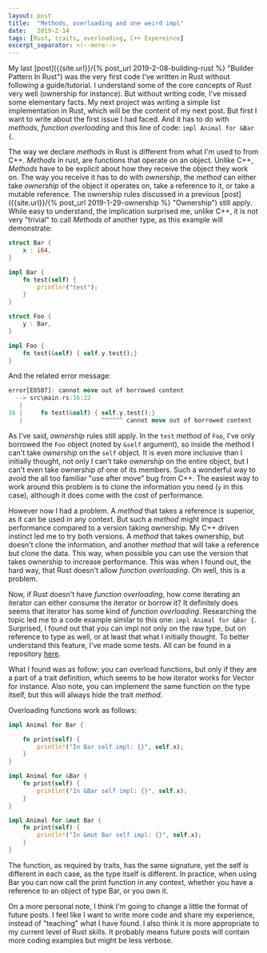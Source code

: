 ```yaml
---
layout: post
title:  "Methods, overloading and one weird impl"
date:   2019-2-14
tags: [Rust, traits, overloading, C++ Expereince]
excerpt_separator: <!--more-->
---
```


My last [post]({{site.url}}/{% post_url 2019-2-08-building-rust %} "Builder Pattern In Rust") was the very first code I've written in Rust without following a guide/tutorial. I understand some of the core concepts of Rust very well (ownership for instance). But without writing code, I've missed some elementary facts. My next project was writing a simple list implementation in Rust, which will be the content of my next post. But first I want to write about the first issue I had faced. And it has to do with *methods*, *function overloading* and this line of code: `impl Animal for &Bar {`.  <!--more-->

The way we declare *methods* in Rust is different from what I'm used to from C++. *Methods* in rust, are functions that operate on an object. Unlike C++, *Methods* have to be explicit about how they receive the object they work on. The way you receive it has to do with *ownership*, the *method* can either take *ownership* of the object it operates on, take a reference to it, or take a mutable reference. The ownership rules discussed in a previous [post]({{site.url}}/{% post_url 2019-1-29-ownership %} "Ownership") still apply. While easy to understand, the implication surprised me, unlike C++, it is not very "trivial" to call *Methods* of another type, as this example will demonstrate:

```rust
struct Bar {
    x : i64,
}

impl Bar {
    fn test(self) {
        println!("test");
    }
}

struct Foo {
    y : Bar,
}

impl Foo {
    fn test(&self) { self.y.test();}
}
```

And the related error message:

```rust
error[E0507]: cannot move out of borrowed content
  --> src\main.rs:16:22
   |
16 |     fn test(&self) { self.y.test();}
   |                      ^^^^^^ cannot move out of borrowed content
```

As I've said, *ownership* rules still apply. In the `test` *method* of `Foo`, I've only borrowed the `Foo` object (noted by `&self` argument), so inside the method I can't take *ownership* on the `self` object. It is even more inclusive than I initially thought, not only I can't take *ownership* on the entire object, but I can't even take ownership of one of its members. Such a wonderful way to avoid the all too familiar "use after move" bug from C++. The easiest way to work around this problem is to clone the information you need (`y` in this case), although it does come with the cost of performance.

However now I had a problem. A *method* that takes a reference is superior, as it can be used in any context. But such a *method* might impact performance compared to a version taking ownership. My C++ driven instinct led me to try both versions. A *method* that takes ownership, but doesn't clone the information, and another *method* that will take a reference but clone the data. This way, when possible you can use the version that takes ownership to increase performance. This was when I found out, the hard way, that Rust doesn't allow *function overloading*. Oh well, this is a problem.
 
Now, if Rust doesn't have *function overloading*, how come iterating an iterator can either consume the iterator or borrow it? It definitely does seems that iterator has some kind of *function overloading*. Researching the topic led me to a code example similar to this one: `impl Animal for &Bar {`. Surprised, I found out that you can impl not only on the raw type, but on reference to type as well, or at least that what I initially thought. To better understand this feature, I've made some tests. All can be found in a repository [here](https://github.com/oribenshir/learning_rust/blob/master/overload_test/src/main.rs "overloading experiment").

What I found was as follow: you can overload functions, but only if they are a part of a trait definition, which seems to be how iterator works for Vector for instance. Also note, you can implement the same function on the type itself, but this will always hide the trait *method*.

Overloading functions work as follows:

```rust
impl Animal for Bar {

    fn print(self) {
        println!("In Bar self impl: {}", self.x);
    }
}

impl Animal for &Bar {
    fn print(self) {
        println!("In &Bar self impl: {}", self.x);
    }
}

impl Animal for &mut Bar {
    fn print(self) {
        println!("In &mut Bar self impl: {}", self.x);
    }
}
```

The function, as required by traits, has the same signature, yet the self is different in each case, as the type itself is different. In practice, when using Bar you can now call the print function in any context, whether you have a reference to an object of type Bar, or you own it.

On a more personal note, I think I'm going to change a little the format of future posts. I feel like I want to write more code and share my experience, instead of "teaching" what I have found. I also think it is more appropriate to my current level of Rust skills. It probably means future posts will contain more coding examples but might be less verbose.